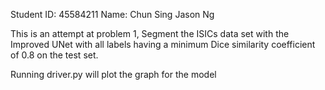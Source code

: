 Student ID: 45584211
Name: Chun Sing Jason Ng

This is an attempt at problem 1, Segment the ISICs data set with the Improved UNet with all labels having a minimum Dice similarity coefficient of 0.8 on the test set.

Running driver.py will plot the graph for the model
